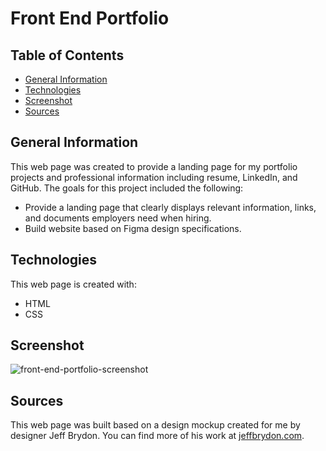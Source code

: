 # Front End Portfolio

## Table of Contents
* [General Information](#general-information)
* [Technologies](#technologies)
* [Screenshot](#screenshot)
* [Sources](#sources)

## General Information
This web page was created to provide a landing page for my portfolio projects and professional information including resume, LinkedIn, and GitHub.  The goals for this project included the following:
* Provide a landing page that clearly displays relevant information, links, and documents employers need when hiring.
* Build website based on Figma design specifications.

## Technologies
This web page is created with:
* HTML
* CSS

## Screenshot
![front-end-portfolio-screenshot](https://user-images.githubusercontent.com/68755319/132983634-274946d6-c70d-4ae8-b102-ffe5f03930db.png)

## Sources
This web page was built based on a design mockup created for me by designer Jeff Brydon.  You can find more of his work at [jeffbrydon.com](https://www.jeffbrydon.com).
